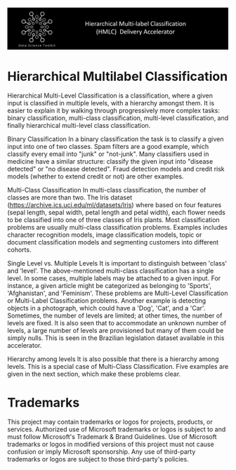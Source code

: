 ![Image](/banner.jpg)

# Hierarchical Multilabel Classification

Hierarchical Multi-Level Classification is a classification, where a given input is classified in multiple levels, with a hierarchy amongst them. It is easier to explain it by walking through progressively more complex tasks: binary classification, multi-class classification, multi-level classification, and finally hierarchical multi-level class classification.

Binary Classification
In a binary classification the task is to classify a given input into one of two classes. Spam filters are a good example, which classify every email into "junk" or "not-junk". Many classifiers used in medicine have a similar structure: classify the given input into "disease detected" or "no disease detected". Fraud detection models and credit risk models (whether to extend credit or not) are other examples.

Multi-Class Classification
In multi-class classification, the number of classes are more than two. The Iris dataset (https://archive.ics.uci.edu/ml/datasets/Iris) where based on four features (sepal length, sepal width, petal length and petal width), each flower needs to be classified into one of three classes of Iris plants. Most classification problems are usually multi-class classification problems. Examples includes character recognition models, image classification models, topic or document classification models and segmenting customers into different cohorts.

Single Level vs. Multiple Levels
It is important to distinguish between 'class' and 'level'. The above-mentioned multi-class classification has a single level. In some cases, multiple labels may be attached to a given input. For instance, a given article might be categorized as belonging to 'Sports', 'Afghanistan', and 'Feminism'. These problems are Multi-Level Classification or Multi-Label Classification problems. Another example is detecting objects in a photograph, which could have a 'Dog', 'Cat', and a 'Car'. Sometimes, the number of levels are limited; at other times, the number of levels are fixed. It is also seen that to accommodate an unknown number of levels, a large number of levels are provisioned but many of them could be simply nulls. This is seen in the Brazilian legislation dataset available in this accelerator.

Hierarchy among levels
It is also possible that there is a hierarchy among levels. This is a special case of Multi-Class Classification. Five examples are given in the next section, which make these problems clear.

# Trademarks
This project may contain trademarks or logos for projects, products, or services. Authorized use of Microsoft trademarks or logos is subject to and must follow Microsoft's Trademark & Brand Guidelines. Use of Microsoft trademarks or logos in modified versions of this project must not cause confusion or imply Microsoft sponsorship. Any use of third-party trademarks or logos are subject to those third-party's policies.
